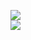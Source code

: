 [![](https://img.shields.io/badge/Made%20With-Github%20Spray-lightgrey.svg?style=for-the-badge&logo=github)](https://github.com/Annihil/github-spray#8904)  
[![](https://i.imgur.com/2DrTn0Z.gif)](https://github.com/Annihil/github-spray)